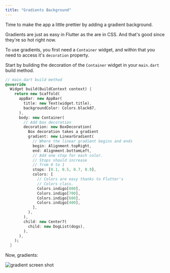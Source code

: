 ```yaml
---
title: "Gradients Background"
---
```


Time to make the app a little prettier by adding a gradient background.

Gradients are just as easy in Flutter as the are in CSS. And that's good since they're so hot right now.

To use gradients, you first need a `Container` widget, and within that you need to access it's `decoration` property.

Start by building the decoration of the `Container` widget in your `main.dart` build method. 

```dart
// main.dart build method
@override
  Widget build(BuildContext context) {
    return new Scaffold(
      appBar: new AppBar(
        title: new Text(widget.title),
        backgroundColor: Colors.black87,
      ),
      body: new Container(
        // Add box decoration
        decoration: new BoxDecoration(                                  // new
          Box decoration takes a gradient
          gradient: new LinearGradient(                                 // new
            // Where the linear gradient begins and ends
            begin: Alignment.topRight,                                  // new
            end: Alignment.bottomLeft,                                  // new
            // Add one stop for each color.
            // Stops should increase
            // from 0 to 1
            stops: [0.1, 0.5, 0.7, 0.9],
            colors: [
              // Colors are easy thanks to Flutter's
              // Colors class.
              Colors.indigo[800],
              Colors.indigo[700],
              Colors.indigo[600],
              Colors.indigo[400],
            ],
          ),
        ),
        child: new Center7(
          child: new DogList(dogs),
        ),
      ),
    );
  }

```

Now, gradients:

![gradient screen shot](http://res.cloudinary.com/ericwindmill/image/upload/c_scale,w_300/v1521385515/flutter_by_example/Simulator_Screen_Shot_-_iPhone_X_-_2018-03-18_at_07.54.46.png)